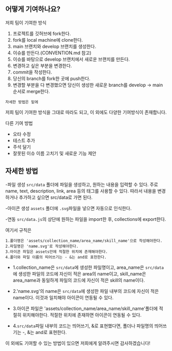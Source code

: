 ## 어떻게 기여하나요?

저희 팀이 기여한 방식

1. 프로젝트를 깃허브에 fork한다.
2. fork를 local machine에 clone한다.
3. main 브랜치와 develop 브랜치를 생성한다.
4. 이슈를 만든다.(CONVENTION.md 참고)
5. 이슈를 바탕으로 develop 브랜치에서 새로운 브랜치를 만든다.
6. 변경하고 싶은 부분을 변경한다.
7. commit을 작성한다.
8. 당신의 branch를 fork한 곳에 push한다.
9. 변경할 부분을 다 변경했으면 당신이 생성한 새로운 branch를 develop -> main 순서로 merge한다.

```
자세한 방법은 밑에 
```

저희 팀이 기여한 방식을 그대로 따라도 되고, 이 외에도 다양한 기여방식이 존재합니다.


다른 기여 방법

* 오타 수정
* 테스트 추가
* 주석 달기
* 잘못된 이슈 이름 고치기 및 새로운 기능 제안




## 자세한 방법
-파일 생성 
`src/data` 폴더에 파일을 생성하고, 원하는 내용을 입력할 수 있다.
주로 name, text, description, link, area 등의 태그를 사용할 수 있다.
따라서 내용을 변경하거나 추가하고 싶으면 src/data로 가면 된다.

-아이콘 생성
`assets` 폴더에 `.svg`파일을 넣으면 자동으로 인식한다.

-연동
`src/data.js`의 상단에 원하는 파일을 import한 후, collections에 export한다.

여기서 규칙은
```
1.폴더명은 'assets/collection_name/area_name/skill_name'으로 작성해야한다.
2.파일명은 'name.svg'로 작성해야한다.
3.아이콘 파일은 assets안에 적절한 위치에 존재해야한다.
4.폴더와 파일 이름의 띄어쓰기는 - &는 and로 표헌한다.
```

* 1.collection_name은 `src/data`에 생성한 파일명이고,
area_name은 `src/data`에 생성한 파일의 코드에 자신이 적은 area의 name이고,
skill_name은 area_name과 동일하게 파일의 코드에 자신이 적은 skill의 name이다.

* 2.'name.svg'의 name은 `src/data`에 생성한 파일 내부의 코드에 자신이 적은 name이다.
이것과 일치해야 아이콘이 연동될 수 있다.

* 3.아이콘 파일은 'assets/collection_name/area_name/skill_name'폴더에 적절히 위치해야한다.
적절한 위치에 존재하면 아이콘이 연동될 수 있다.

* 4.`src/data`파일 내부의 코드는 띄어쓰기, &로 표현했다면, 폴더나 파일명의 띄어쓰기는 -, &는 and로 표현한다.



이 외에도 기여할 수 있는 방법이 있으면 저희에게 알려주시면 감사하겠습니다!